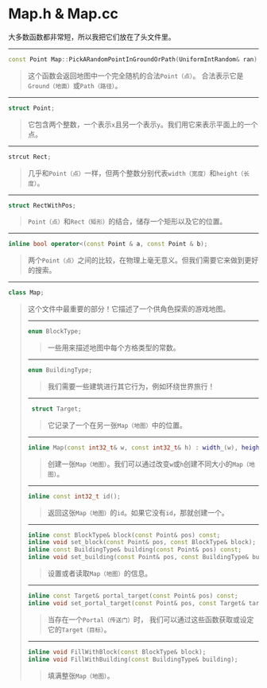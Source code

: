# Map.h & Map.cc

大多数函数都非常短，所以我把它们放在了头文件里。

---

```cpp
const Point Map::PickARandomPointInGroundOrPath(UniformIntRandom& ran) const;
```

> 这个函数会返回地图中一个完全随机的合法`Point（点）`。
  合法表示它是`Ground（地面）`或`Path（路径）`。

---

```cpp
struct Point;
```

> 它包含两个整数，一个表示`x`且另一个表示`y`。我们用它来表示平面上的一个点。

---

```cpp
strcut Rect;
```

> 几乎和`Point（点）`一样，但两个整数分别代表`width（宽度）`和`height（长度）`。

---

```cpp
struct RectWithPos;
```

> `Point（点）`和`Rect（矩形）`的结合，储存一个矩形以及它的位置。

---

```cpp
inline bool operator<(const Point & a, const Point & b);
```

> 两个`Point（点）`之间的比较，在物理上毫无意义。但我们需要它来做到更好的搜索。

---

```cpp
class Map;
```

> 这个文件中最重要的部分！它描述了一个供角色探索的游戏地图。
>
> ---
>
> ```cpp
> enum BlockType;
> ```
>
> > 一些用来描述地图中每个方格类型的常数。
>
> ---
>
> ```cpp
> enum BuildingType;
> ```
>
> > 我们需要一些建筑进行其它行为，例如环绕世界旅行！
>
> ---
>
> ```cpp
>  struct Target;
> ```
>
> > 它记录了一个在另一张`Map（地图）`中的位置。
>
> ---
>
> ```cpp
> inline Map(const int32_t& w, const int32_t& h) : width_(w), height_(h);
> ```
>
> > 创建一张`Map（地图）`。我们可以通过改变`w`或`h`创建不同大小的`Map（地图）`。
>
> ---
>
> ```cpp
> inline const int32_t id();
> ```
>
> > 返回这张`Map（地图）`的`id`。如果它没有`id`，那就创建一个。
>
> ---
>
> ```cpp
> inline const BlockType& block(const Point& pos) const;
> inline void set_block(const Point& pos, const BlockType& block);
> inline const BuildingType& building(const Point& pos) const;
> inline void set_building(const Point& pos, const BuildingType& building);
> ```
> > 设置或者读取`Map（地图）`的信息。
>
> ---
>
> ```cpp
> inline const Target& portal_target(const Point& pos) const;
> inline void set_portal_target(const Point& pos, const Target& target);
> ```
>
> > 当存在一个`Portal（传送门）`时，
    我们可以通过这些函数获取或设定它的`Target（目标）`。
>
> ---
>
> ```cpp
> inline void FillWithBlock(const BlockType& block);
> inline void FillWithBuilding(const BuildingType& building);
> ```
>
> > 填满整张`Map（地图）`。

